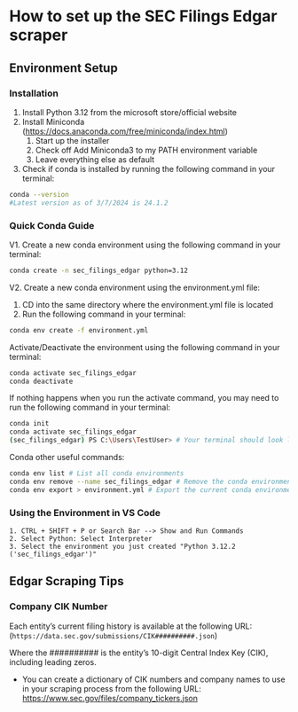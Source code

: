 # How to set up the SEC Filings Edgar scraper

## Environment Setup

### Installation

1. Install Python 3.12 from the microsoft store/official website
2. Install Miniconda (https://docs.anaconda.com/free/miniconda/index.html)
   1. Start up the installer
   2. Check off Add Miniconda3 to my PATH environment variable
   3. Leave everything else as default
3. Check if conda is installed by running the following command in your terminal:

```bash
conda --version
#Latest version as of 3/7/2024 is 24.1.2
```


### Quick Conda Guide

V1. Create a new conda environment using the following command in your terminal:

```bash
conda create -n sec_filings_edgar python=3.12
```

V2. Create a new conda environment using the environment.yml file:
1. CD into the same directory where the environment.yml file is located
2. Run the following command in your terminal:

```bash
conda env create -f environment.yml
```

Activate/Deactivate the environment using the following command in your terminal:

```bash
conda activate sec_filings_edgar
conda deactivate
```

If nothing happens when you run the activate command, you may need to run the following command in your terminal:

```bash
conda init
conda activate sec_filings_edgar
(sec_filings_edgar) PS C:\Users\TestUser> # Your terminal should look like this
```

Conda other useful commands:

```bash
conda env list # List all conda environments
conda env remove --name sec_filings_edgar # Remove the conda environment
conda env export > environment.yml # Export the current conda environment to a file
```
### Using the Environment in VS Code
```
1. CTRL + SHIFT + P or Search Bar --> Show and Run Commands
2. Select Python: Select Interpreter
3. Select the environment you just created "Python 3.12.2 ('sec_filings_edgar')"
```

## Edgar Scraping Tips
### Company CIK Number
Each entity’s current filing history is available at the following URL:
(`https://data.sec.gov/submissions/CIK##########.json`)

Where the ########## is the entity’s 10-digit Central Index Key (CIK), including leading zeros.

* You can create a dictionary of CIK numbers and company names to use in your scraping process from the following URL: https://www.sec.gov/files/company_tickers.json